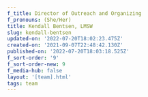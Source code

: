 ```yaml
---
f_title: Director of Outreach and Organizing
f_pronouns: (She/Her)
title: Kendall Bentsen, LMSW
slug: kendall-bentsen
updated-on: '2022-07-20T18:02:23.475Z'
created-on: '2021-09-07T22:48:42.130Z'
published-on: '2022-07-20T18:03:18.525Z'
f_sort-order: '9'
f_sort-order-new: 9
f_media-hub: false
layout: '[team].html'
tags: team
---
```



